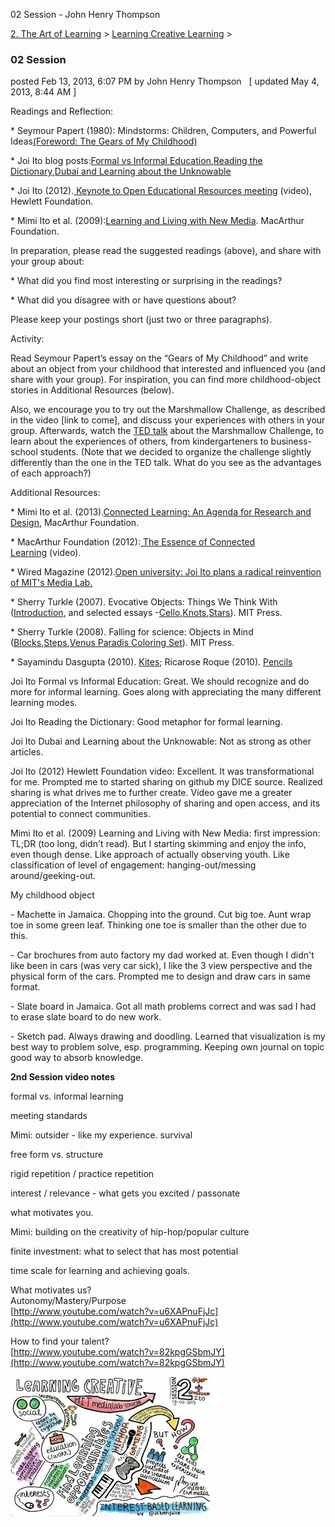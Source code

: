 02 Session - John Henry Thompson


    

[2\. The Art of Learning](../../the-art-of-learning.html)‎ > ‎[Learning Creative Learning](../learning-creative-learning.html)‎ > ‎

### 02 Session

posted Feb 13, 2013, 6:07 PM by John Henry Thompson   \[ updated May 4, 2013, 8:44 AM \]

Readings and Reflection:

\* Seymour Papert (1980): Mindstorms: Children, Computers, and Powerful Ideas[(Foreword: The Gears of My Childhood)](http://llk.media.mit.edu/courses/readings/gears-v1.pdf)

\* Joi Ito blog posts:[Formal vs Informal Education](http://joi.ito.com/weblog/2010/02/28/formal-vs-infor.html),[Reading the Dictionary](http://joi.ito.com/weblog/2012/04/10/reading-the-dic.html),[Dubai and Learning about the Unknowable](http://joi.ito.com/weblog/2009/02/07/dubai-and-prepa.html)

\* Joi Ito (2012).[ Keynote to Open Educational Resources meeting](http://llk.media.mit.edu/courses/video.php?provider=youtube&vid=8HQbQa3va6o) (video), Hewlett Foundation.

\* Mimi Ito et al. (2009):[Learning and Living with New Media](http://mitpress.mit.edu/sites/default/files/titles/free_download/9780262513654_Living_and_Learning.pdf). MacArthur Foundation.

In preparation, please read the suggested readings (above), and share with your group about:

\* What did you find most interesting or surprising in the readings?

\* What did you disagree with or have questions about?

Please keep your postings short (just two or three paragraphs).

  

Activity:

Read Seymour Papert’s essay on the “Gears of My Childhood” and write about an object from your childhood that interested and influenced you (and share with your group). For inspiration, you can find more childhood-object stories in Additional Resources (below).

  

Also, we encourage you to try out the Marshmallow Challenge, as described in the video \[link to come\], and discuss your experiences with others in your group. Afterwards, watch the [TED talk](http://www.ted.com/talks/tom_wujec_build_a_tower.html) about the Marshmallow Challenge, to learn about the experiences of others, from kindergarteners to business-school students. (Note that we decided to organize the challenge slightly differently than the one in the TED talk. What do you see as the advantages of each approach?)

Additional Resources:

\* Mimi Ito et al. (2013).[Connected Learning: An Agenda for Research and Design](http://dmlhub.net/sites/default/files/ConnectedLearning_report.pdf), MacArthur Foundation.

\* MacArthur Foundation (2012):[ The Essence of Connected Learning](http://llk.media.mit.edu/courses/video.php?provider=vimeo&vid=37639766) (video).

\* Wired Magazine (2012).[Open university: Joi Ito plans a radical reinvention of MIT's Media Lab.](http://www.wired.co.uk/magazine/archive/2012/11/features/open-university?page=all)

\* Sherry Turkle (2007). Evocative Objects: Things We Think With ([Introduction](http://llk.media.mit.edu/courses/readings/Turkle-EO-intro.pdf), and selected essays -[Cello](http://llk.media.mit.edu/courses/readings/Turkle-EO-cello.pdf),[Knots](http://llk.media.mit.edu/courses/readings/Turkle-EO-knots.pdf),[Stars](http://llk.media.mit.edu/courses/readings/Turkle-EO-stars.pdf)). MIT Press.

\* Sherry Turkle (2008). Falling for science: Objects in Mind ([Blocks](http://llk.media.mit.edu/courses/readings/FFS_Kuhn_Blocks.pdf),[Steps](http://llk.media.mit.edu/courses/readings/FFS_Safdie_Steps.pdf),[Venus Paradis Coloring Set](http://llk.media.mit.edu/courses/readings/FFS_Ingber_VenusParadiseColoringSet.pdf)). MIT Press.

\* Sayamindu Dasgupta (2010). [Kites](http://llk.media.mit.edu/courses/readings/Kites_Sayamindu.pdf); Ricarose Roque (2010). [Pencils](http://llk.media.mit.edu/courses/readings/Pencils_Roque.pdf)

  

  

Joi Ito Formal vs Informal Education: Great. We should recognize and do more for informal learning. Goes along with appreciating the many different learning modes.

  

Joi Ito Reading the Dictionary: Good metaphor for formal learning.

  

Joi Ito Dubai and Learning about the Unknowable: Not as strong as other articles.

  

Joi Ito (2012) Hewlett Foundation video: Excellent. It was transformational for me. Prompted me to started sharing on github my DICE source. Realized sharing is what drives me to further create. Video gave me a greater appreciation of the Internet philosophy of sharing and open access, and its potential to connect communities.

  

Mimi Ito et al. (2009) Learning and Living with New Media: first impression: TL;DR (too long, didn't read). But I starting skimming and enjoy the info, even though dense. Like approach of actually observing youth. Like classification of level of engagement: hanging-out/messing around/geeking-out.

  

My childhood object

\- Machette in Jamaica. Chopping into the ground. Cut big toe. Aunt wrap toe in some green leaf. Thinking one toe is smaller than the other due to this.

\- Car brochures from auto factory my dad worked at. Even though I didn't like been in cars (was very car sick), I like the 3 view perspective and the physical form of the cars. Prompted me to design and draw cars in same format.

\- Slate board in Jamaica. Got all math problems correct and was sad I had to erase slate board to do new work. 

\- Sketch pad. Always drawing and doodling. Learned that visualization is my best way to problem solve, esp. programming. Keeping own journal on topic good way to absorb knowledge.

  

**2nd Session video notes**

formal vs. informal learning

meeting standards

Mimi: outsider - like my experience. survival

free form vs. structure

rigid repetition / practice repetition

interest / relevance - what gets you excited / passonate

what motivates you.

Mimi: building on the creativity of hip-hop/popular culture

finite investment: what to select that has most potential

time scale for learning and achieving goals.

  
What motivates us?  
Autonomy/Mastery/Purpose  
[http://www.youtube.com/watch?v=u6XAPnuFjJc](http://www.youtube.com/watch?v=u6XAPnuFjJc)  
  

How to find your talent?  
[http://www.youtube.com/watch?v=82kpgGSbmJY](http://www.youtube.com/watch?v=82kpgGSbmJY)  
  

[![](../../_/rsrc/1361807919160/the-art-of-learning/learning-creative-learning/2ndsession/session%202-height=224&width=320.jpg)](https://plus.google.com/u/0/108280441638894577853/posts)

  

  

